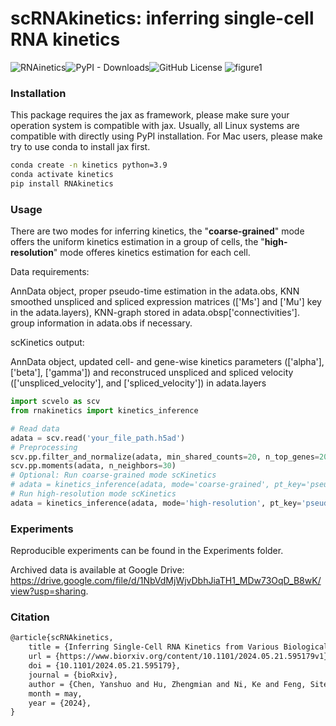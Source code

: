 # scRNAkinetics: inferring single-cell RNA kinetics
![RNAinetics](https://img.shields.io/badge/RNAkinetics-v0.2.4-blue)![PyPI - Downloads](https://img.shields.io/pypi/dm/RNAkinetics)![GitHub License](https://img.shields.io/github/license/poseidonchan/scKinetics)
![figure1](https://github.com/poseidonchan/scKinectics/blob/main/Figures/figure1.png)

### Installation

This package requires the jax as framework, please make sure your operation system is compatible with jax. Usually, all Linux systems are compatible with directly using PyPI installation. For Mac users, please make try to use conda to install jax first.

```bash
conda create -n kinetics python=3.9
conda activate kinetics
pip install RNAkinetics
```

### Usage

There are two modes for inferring kinetics, the "**coarse-grained**" mode offers the uniform kinetics estimation in a group of cells, the "**high-resolution**" mode offeres kinetics estimation for each cell.

Data requirements:

AnnData object, proper pseudo-time estimation in the adata.obs, KNN smoothed unspliced and spliced expression matrices (['Ms'] and ['Mu'] key in the adata.layers), KNN-graph stored in adata.obsp['connectivities']. group information in adata.obs if necessary. 

scKinetics output:

AnnData object, updated cell- and gene-wise kinetics parameters (['alpha'], ['beta'], ['gamma']) and reconstruced unspliced and spliced velocity (['unspliced_velocity'], and ['spliced_velocity']) in adata.layers

```python
import scvelo as scv
from rnakinetics import kinetics_inference

# Read data
adata = scv.read('your_file_path.h5ad')
# Preprocessing
scv.pp.filter_and_normalize(adata, min_shared_counts=20, n_top_genes=2000, retain_genes=None) #select genes based on your flavor
scv.pp.moments(adata, n_neighbors=30)
# Optional: Run coarse-grained mode scKinetics
# adata = kinetics_inference(adata, mode='coarse-grained', pt_key='pseudotime_in_your_data', group_key='cell_groups_in_your_data', num_iter=2000, n_jobs=-1, optimizer='jax')
# Run high-resolution mode scKinetics
adata = kinetics_inference(adata, mode='high-resolution', pt_key='pseudotime_in_your_data', num_iter=2000, n_jobs=-1, optimizer='jax')
```

### Experiments
Reproducible experiments can be found in the Experiments folder. 

Archived data is available at Google Drive: https://drive.google.com/file/d/1NbVdMjWjvDbhJiaTH1_MDw73OqD_B8wK/view?usp=sharing.

### Citation
```latex
@article{scRNAkinetics,
	title = {Inferring Single-Cell RNA Kinetics from Various Biological Priors},
	url = {https://www.biorxiv.org/content/10.1101/2024.05.21.595179v1},
	doi = {10.1101/2024.05.21.595179},
	journal = {bioRxiv},
	author = {Chen, Yanshuo and Hu, Zhengmian and Ni, Ke and Feng, Site and Chen, Wei and Huang, Heng},
	month = may,
	year = {2024},
}
```